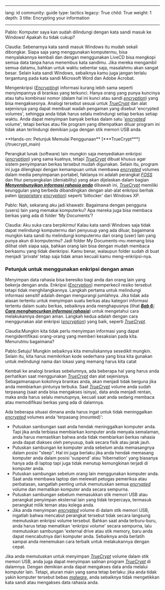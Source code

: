 

---

lang: id
community: guide
type: tactics
legacy: True
child: True
weight: 1
depth: 3
title: Encrypting your information

---

<div class="background" markdown="1">
Pablo: Komputer saya kan sudah dilindungi dengan kata sandi masuk ke Windows! Apakah itu tidak cukup?

Claudia: Sebenarnya kata sandi masuk Windows itu mudah sekali dibongkar. Siapa saja yang menggunakan komputermu, bisa menyalakannya kembali dan dengan menggunakan LiveCD bisa mengkopi semua data tanpa harus menembus kata sandimu. Jika mereka mengambil semua datamu, bahkan untuk waktu sebentar saja, masalahmu akan sangat besar. Selain kata sandi Windows, sebaiknya kamu juga jangan terlalu tergantung pada kata sandi Microsoft Word dan Adobe Acrobat.
</div>

Mengenkripsi ([*Encrypting*](/id/glossary#Encryption)) informasi kurang lebih sama seperti menyimpannya di brankas yang terkunci. Hanya orang yang punya kuncinya atau tahu kombinasi nomor (dalam hal ini kunci atau sandi [*encryption*](/id/glossary#Encryption)) yang bisa mengaksesnya. Analogi tersebut sesuai untuk [*TrueCrypt*](/id/glossary#TrueCrypt) dan alat sejenisnya yang dapat membuat wadah pengaman yang disebut 'encrypted volumes', sehingga anda tidak harus selalu melindungi setiap berkas setiap waktu. Anda dapat menyimpan banyak berkas dalam satu '[*encrypted*](/id/glossary#Encryption) volume', tetapi berkas atau file program yang ditempatkan diluar program ini tidak akan terlindungi demikian juga dengan stik memori USB anda.

<div class="getstarted" markdown="1">
**Hands-on: Petunjuk Memulai Penggunaan** [***TrueCrypt***](/truecrypt_main)
</div>

Perangkat lunak (software) lain mungkin saja menyediakan enkripsi (*[encryption](/id/glossary#Encryption)*) yang sama kuatnya, tetapi [*TrueCrypt*](/id/glossary#TrueCrypt) dibuat khusus agar sistem penyimpanan berkas tersebut mudah digunakan. Selain itu, program ini juga dilengkapi dengan kemampuan untuk membawa *[encrypted](/id/glossary#Encryption)* volumes dalam media penyimpanan portabel, faktanya ini adalah perangkat [*FOSS*](/id/glossary#FOSS) dan fitur penyangkalan (deniability) yang akan dijelaskan dalam bagian [***Menyembunyikan informasi rahasia anda***](/id/chapter_4_2) dibawah ini, [*TrueCrypt*](/id/glossary#TrueCrypt) memiliki keunggulan yang berbeda dibandingkan dengan alat-alat enkripsi berhak paten ([*proprietary*](/id/glossary#Proprietary_software) [*encryption*](/id/glossary#Encryption)) seperti ‘bitlocker’ dari Windows XP.

<div class="background" markdown="1">
Pablo: Nah, sekarang aku jadi khawatir. Bagaimana dengan pengguna (users) lain yang memakai komputerku? Apa mereka juga bisa membaca berkas yang ada di folder ‘My Documents’?

Claudia: Aku suka cara berpikirmu! Kalau kata sandi Windows saja tidak dapat melindungi komputermu dari penyusup yang ada diluar, bagaimana mungkin kata sandi itu melindungi komputermu dari orang (user) lain yang punya akun di komputermu? Jadi folder My Documents-mu memang bisa dilihat oleh siapa saja, bahkan orang lain bisa dengan mudah membaca berkasmu yang tidak dienkripsi. Kamu benar, walaupun folder sudah di buat menjadi 'private' tetap saja tidak aman kecuali kamu meng-enkripsi-nya.
</i>
</div>

### Petunjuk untuk menggunakan enkripsi dengan aman ###

Menyimpan data rahasia bisa beresiko bagi anda dan orang lain yang bekerja dengan anda. Enkripsi (*[Encryption](/id/glossary#Encryption)*) memperkecil resiko tersebut tetapi tidak menghilangkannya. Langkah pertama untuk melindungi informasi sensitif adalah dengan mengurangi jumlahnya. Jika tidak ada alasan tertentu untuk menyimpan suatu berkas atau kategori informasi tertentu dalam suatu berkas, sebaiknya anda menghapusnya (lihat [***Bab 6: Cara menghancurkan informasi rahasia***](/id/chapter-6)) untuk mengetahui cara melakukannya dengan aman. Langkah kedua adalah dengan cara menggunakan alat enkripsi ([*encryption*](/id/glossary#Encryption)) yang baik, seperti [*TrueCrypt*](/id/glossary#TrueCrypt). 
  
<div class="background" markdown="1">
Claudia:Mungkin kita tidak perlu menyimpan informasi yang dapat mengidentifikasi orang-orang yang memberi kesaksian pada kita. Menurutmu bagaimana?

Pablo:Setuju! Mungkin sebaiknya kita menuliskannya sesedikit mungkin. Selain itu, kita harus memikirkan kode sederhana yang bisa kita gunakan untuk melindungi nama dan lokasi yang memang harus kita catat 			
</div>

Kembali ke analogi brankas sebelumnya, ada beberapa hal yang harus anda perhatikan saat menggunakan [*TrueCrypt*](/id/glossary#TrueCrypt) dan alat sejenisnya. Sebagaimanapun kokohnya brankas anda, akan menjadi tidak berguna jika anda membiarkan pintunya terbuka. Saat [*TrueCrypt*](/id/glossary#TrueCrypt) volume anda sudah terpasang (saat anda bisa mengakses isinya), data anda menjadi rentan, maka anda harus selalu menutupnya, kecuali saat anda sedang membaca atau memodifikasi berkas yang ada di dalamnya.

Ada beberapa situasi dimana anda harus ingat untuk tidak meninggalkan [*encrypted*](/id/glossary#Encryption) volumes anda 'terpasang (mounted)':

* Putuskan sambungan saat anda hendak meninggalkan komputer anda. Tapi jika anda terbiasa membiarkan komputer anda menyala semalaman, anda harus memastikan bahwa anda tidak membiarkan berkas rahasia anda dapat diakses oleh penyusup, baik secara fisik atau jarak jauh.
* Putuskan sambungan ke komputer anda sebelum anda memasangnya dalam posisi "sleep". Hal ini juga berlaku jika anda hendak memasang komputer anda dalam posisi 'suspend' atau 'hibernation' yang biasanya hanya ada di laptop tapi juga tidak menutup kemungkinan terjadi di komputer anda.
* Putuskan sambungan sebelum orang lain menggunakan komputer anda. Saat anda membawa laptop dan melewati petugas pemeriksa atau perbatasan, sangatlah penting untuk memutuskan semua [*encrypted*](/id/glossary#Encryption) volume dan mematikan komputer anda secara sempurna.
* Putuskan sambungan sebelum memasukkan stik memori USB atau perangkat penyimpan eksternal lain yang tidak terpercaya, termasuk perangkat milik teman atau kolega anda.
* Jika anda menyimpan  [*encrypted*](/id/glossary#Encryption) volume  di dalam stik memori USB, ingatlah bahwa mencabut perangkat tersebut tidak secara langsung memutuskan enkripsi volume tersebut. Bahkan saat anda terburu-buru, anda harus tetap mematikan 'enkripsi volume' secara sempurna, lalu memutuskan sambungan 'external drive atau stik memory, baru anda dapat mencabutnya dari komputer anda. Sebaiknya anda berlatih sampai anda menemukan cara terbaik untuk melakukannya dengan cepat.

Jika anda memutuskan untuk menyimpan [*TrueCrypt*](/id/glossary#TrueCrypt) volume  dalam stik memori USB, anda juga dapat menyimpan salinan program [*TrueCrypt*](/id/glossary#TrueCrypt) di dalamnya. Dengan demikian anda dapat mengakses data anda melalui komputer lain. Tetapi, aturan main yang sama tetap berlaku: jika anda tidak yakin komputer tersebut bebas [*malware*](/id/glossary#Malware), anda sebaiknya tidak mengetikkan kata sandi atau mengakses data rahasia anda.  
 


